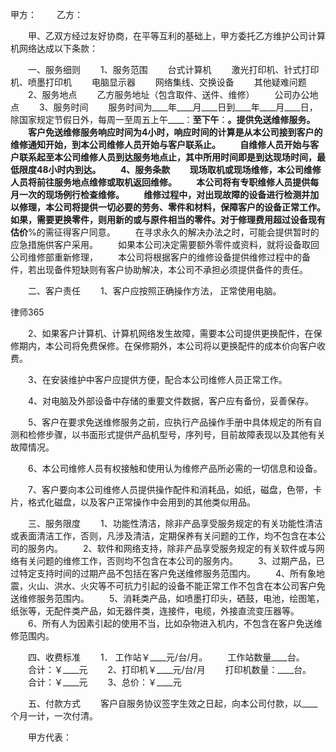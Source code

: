 
 甲方：
　　乙方：


　　甲、乙双方经过友好协商，在平等互利的基础上，甲方委托乙方维护公司计算机网络达成以下条款：


 


　　一、服务细则
　　1、服务范围
　　台式计算机
　　激光打印机、针式打印机、喷墨打印机
　　电脑显示器
　　网络集线、交换设备
　　其他疑难问题
　　2、服务地点
　　乙方服务地址（包含取件、送件、维修）
　　公司办公地点
　　3、服务时间
　　服务时间为____年____月____日到____年____月____日，除国家规定节假日外，每周一至周五上午____：____至下午____：____。提供免送维修服务。
　　客户免送维修服务响应时间为4小时，响应时间的计算是从本公司接到客户的维修通知开始，到本公司维修人员开始与客户联系止。
　　自维修人员开始与客户联系起至本公司维修人员到达服务地点止，其中所用时间即是到达现场时间，最低限度48小时内到达。
　　4、服务条款
　　现场取机或现场维修，本公司维修人员将前往服务地点维修或取机返回维修。
　　本公司将有专职维修人员提供每月一次的现场例行检查维修。
　　维修过程中，对出现故障的设备进行检测并加以修理，本公司将提供一切必要的劳务、零件和材料，保障客户的设备正常工作。如果，需要更换零件，则用新的或与原件相当的零件。对于修理费用超过设备现有估价____%的需征得客户同意。
　　在寻求永久的解决办法之时，可能会提供暂时的应急措施供客户采用。
　　如果本公司决定需要额外零件或资料，就将设备取回公司维修部重新修理，
　　本公司将根据客户的维修设备提供维修过程中的备件，若出现备件短缺则有客户协助解决，本公司不承担必须提供备件的责任。



　　二、客户责任
　　1、客户应按照正确操作方法， 正常使用电脑。




 
律师365






　　2、如果客户计算机、计算机网络发生故障，需要本公司提供更换配件，在保修期内，本公司将免费保修。在保修期外，本公司将以更换配件的成本价向客户收费。

　　3、在安装维护中客户应提供方便，配合本公司维修人员正常工作。

　　4、对电脑及外部设备中存储的重要文件数据，客户应有备份，妥善保存。

　　5、客户在要求免送维修服务之前，应执行产品操作手册中具体规定的所有自测和检修步骤，以书面形式提供产品机型号，序列号，目前故障表现以及其他有关故障情况。

　　6、本公司维修人员有权接触和使用认为维修产品所必需的一切信息和设备。

　　7、客户要向本公司维修人员提供操作配件和消耗品，如纸，磁盘，色带，卡片，格式化磁盘，以及客户正常操作中会用到的其他类似用品。





　　三、服务限度
　　1、功能性清洁，除非产品享受服务规定的有关功能性清洁或表面清洁工作，否则，凡涉及清洁，定期保养有关问题的工作，均不包含在本公司的服务内。
　　2、软件和网络支持，除非产品享受服务规定的有关软件或与网络有关问题的维修工作，否则均不包含在本公司的服务内。
　　3、过期产品，已过特定支持时间的过期产品不包括在客户免送维修服务范围内。
　　4、所有象地震，火山、洪水、火灾等不可抗力引起的设备不能正常工作不包含在本公司客户免送维修服务范围内。
　　5、消耗类产品，如喷墨打印头，硒鼓，电池，绘图笔，纸张等，无配件类产品，如无器件类，连接件，电缆，外接直流变压器等。
　　6、所有人为因素引起的使用不当，比如杂物进入机内，不包含在客户免送维修范围内。



　　四、收费标准
　　1． 工作站￥____元/台/月。
　　工作站数量____台。
　　合计：￥____元
　　2、打印机￥____元/台/月
　　打印机数量：____台。
　　合计：￥____元
　　3、总价：￥____元



　　五、付款方式
　　客户自服务协议签字生效之日起，向本公司付款，以____个月一计，一次付清。


　　甲方代表：
 


 

 
 
 
 
 
  


  
 

  


  


  
 
 
 
 

